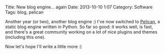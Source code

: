 Title: New blog engine… again
Date: 2013-10-10 1:07
Category: Software
Tags: blog, pelican

Another year (or two), another blog engine :) I've now switched to [Pelican][],
a static blog engine written in Python. So far so good: it works well, is fast,
and there's a great community working on a lot of nice plugins and themes
(including this one).

Now let's hope I'll write a little more :)

[Pelican]: http://blog.getpelican.com/
